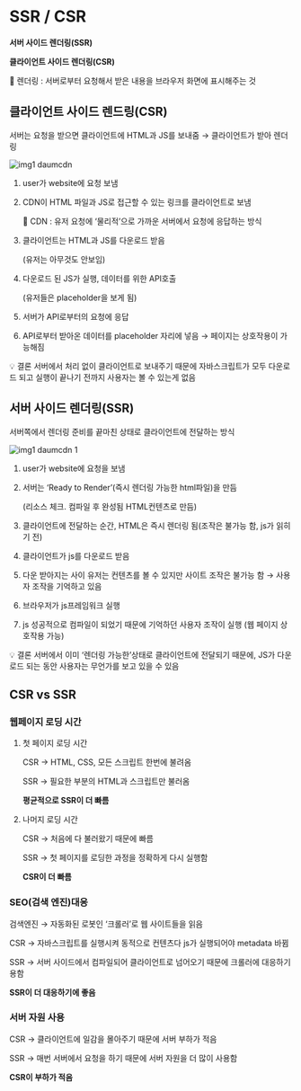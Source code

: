 # SSR / CSR

**서버 사이드 렌더링(SSR)**

**클라이언트 사이드 렌더링(CSR)**

📖 렌더링 : 서버로부터 요청해서 받은 내용을 브라우저 화면에 표시해주는 것

## 클라이언트 사이드 렌드링(CSR)

서버는 요청을 받으면 클라이언트에 HTML과 JS를 보내줌 → 클라이언트가 받아 렌더링

![img1 daumcdn](https://user-images.githubusercontent.com/102589413/202856226-488a2552-f688-4fd3-b5cd-743b7f376a11.png)

1. user가 website에 요청 보냄
2. CDN이 HTML 파일과 JS로 접근할 수 있는 링크를 클라이언트로 보냄
    
    📖 CDN : 유저 요청에 ‘물리적’으로 가까운 서버에서 요청에 응답하는 방식
    
3. 클라이언트는 HTML과 JS를 다운로드 받음
    
    (유저는 아무것도 안보임)
    
4. 다운로드 된 JS가 실행, 데이터를 위한 API호출
    
    (유저들은 placeholder을 보게 됨)
    
5. 서버가 API로부터의 요청에 응답
6. API로부터 받아온 데이터를 placeholder 자리에 넣음 → 페이지는 상호작용이 가능해짐

<aside>
💡 결론
서버에서 처리 없이 클라이언트로 보내주기 때문에 자바스크립트가 모두 다운로드 되고 실행이 끝나기 전까지 사용자는 볼 수 있는게 없음

</aside>

## 서버 사이드 렌더링(SSR)

서버쪽에서 렌더링 준비를 끝마친 상태로 클라이언트에 전달하는 방식

![img1 daumcdn 1](https://user-images.githubusercontent.com/102589413/202856236-c06c51e8-b267-4fb1-93c0-d9e9cdfad64b.png)

1. user가 website에 요청을 보냄
2. 서버는 ‘Ready to Render’(즉시 렌더링 가능한 html파일)을 만듬
    
    (리소스 체크. 컴파일 후 완성됨 HTML컨텐츠로 만듬)
    
3. 클라이언트에 전달하는 순간, HTML은 즉시 렌더링 됨(조작은 불가능 함, js가 읽히기 전)
4. 클라이언트가 js를 다운로드 받음
5. 다운 받아지는 사이 유저는 컨텐츠를 볼 수 있지만 사이트 조작은 불가능 함 → 사용자 조작을 기억하고 있음
6. 브라우저가 js프레임워크 실행
7. js 성공적으로 컴파일이 되었기 때문에 기억하던 사용자 조작이 실행 (웹 페이지 상호작용 가능)

<aside>
💡 결론
서버에서 이미 ‘렌더링 가능한’상태로 클라이언트에 전달되기 때문에, JS가 다운로드 되는 동안 사용자는 무언가를 보고 있을 수 있음

</aside>

## CSR vs SSR

### 웹페이지 로딩 시간

1. 첫 페이지 로딩 시간
    
    CSR → HTML, CSS, 모든 스크립트 한번에 불려옴
    
    SSR → 필요한 부분의 HTML과 스크립트만 불러옴
    
    **평균적으로 SSR이 더 빠름**
    
2. 나머지 로딩 시간
    
    CSR → 처음에 다 불러왔기 때문에 빠름
    
    SSR → 첫 페이지를 로딩한 과정을 정확하게 다시 실행함
    
    ****************************CSR이 더 빠름****************************
    

### SEO(검색 엔진)대응

검색엔진 → 자동화된 로봇인 ‘크롤러’로 웹 사이트들을 읽음

CSR → 자바스크립트를 실행시켜 동적으로 컨텐츠다 js가 실행되어야 metadata 바뀜

SSR → 서버 사이드에서 컴파일되어 클라이언트로 넘어오기 때문에 크롤러에 대응하기 용함

********************************************SSR이 더 대응하기에 좋음********************************************

### 서버 자원 사용

CSR → 클라이언트에 일감을 몰아주기 때문에 서버 부하가 적음

SSR → 매번 서버에서 요청을 하기 때문에 서버 자원을 더 많이 사용함

************************************CSR이 부하가 적음************************************
